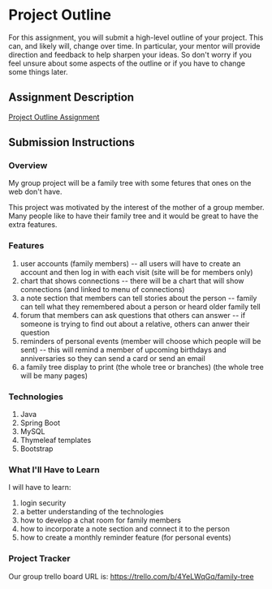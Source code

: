 # Project Outline
For this assignment, you will submit a high-level outline of your project. This can, and likely will, change over time. In particular, your mentor will provide direction and feedback to help sharpen your ideas. So don't worry if you feel unsure about some aspects of the outline or if you have to change some things later.

## Assignment Description
[Project Outline Assignment](https://education.launchcode.org/liftoff/modules/assignments/project-outline)

## Submission Instructions

### Overview

My group project will be a family tree with some fetures that ones on the web don't have.

This project was motivated by the interest of the mother of a group member.  Many people like to have their family tree and it would be great to have the extra features.

### Features

1. user accounts (family members) -- all users will have to create an account and then log in with each visit (site will be for members only)
2. chart that shows connections -- there will be a chart that will show connections (and linked to menu of connections)
3. a note section that members can tell stories about the person -- family can tell what they remembered about a person or heard older family tell
4. forum that members can ask questions that others can answer -- if someone is trying to find out about a relative, others can anwer their question
5. reminders of personal events (member will choose which people will be sent) -- this will remind a member of upcoming birthdays and anniversaries so they can send a card or send an email
6. a family tree display to print (the whole tree or branches) (the whole tree will be many pages)

### Technologies

1. Java
2. Spring Boot
3. MySQL
4. Thymeleaf templates
5. Bootstrap

### What I'll Have to Learn

I will have to learn:
1. login security
2. a better understanding of the technologies 
3. how to develop a chat room for family members
4. how to incorporate a note section and connect it to the person 
5. how to create a monthly reminder feature (for personal events)

### Project Tracker

Our group trello board URL is:
https://trello.com/b/4YeLWqGq/family-tree 
